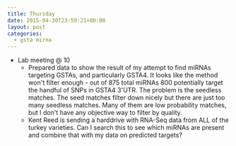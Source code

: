 ```yaml
---
title: Thursday
date: 2015-04-30T23:59:21+00:00
layout: post
categories:
  - gsta mirna
---
```

  * Lab meeting @ 10
    * Prepared data to show the result of my attempt to find miRNAs targeting GSTAs, and particularly GSTA4. It looks like the method won't filter enough - out of 875 total miRNAs 800 potentially target the handful of SNPs in GSTA4 3'UTR. The problem is the seedless matches. The seed matches filter down nicely but there are just too many seedless matches. Many of them are low probability matches, but I don't have any objective way to filter by quality.
    * Kent Reed is sending a harddrive with RNA-Seq data from ALL of the turkey varieties. Can I search this to see which miRNAs are present and combine that with my data on predicted targets?
